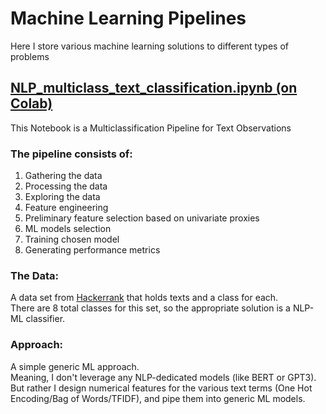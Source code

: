# Machine Learning Pipelines
Here I store various machine learning solutions to different types of problems

## [NLP_multiclass_text_classification.ipynb (on Colab)](https://colab.research.google.com/drive/1MpxLRfAJKZ8th6OIaAUzWMDNck_KAI1k?usp=sharing)
This Notebook is a Multiclassification Pipeline for Text Observations
### The pipeline consists of:  
1. Gathering the data  
1. Processing the data  
1. Exploring the data  
1. Feature engineering  
1. Preliminary feature selection based on univariate proxies  
1. ML models selection  
1. Training chosen model  
1. Generating performance metrics  

### The Data:
A data set from [Hackerrank](https://www.hackerrank.com/) that holds texts and a class for each.  
There are 8 total classes for this set, so the appropriate solution is a NLP-ML classifier.

### Approach:
A simple generic ML approach.  
Meaning, I don't leverage any NLP-dedicated models (like BERT or GPT3).  
But rather I design numerical features for the various text terms (One Hot Encoding/Bag of Words/TFIDF), and pipe them into generic ML models.  
